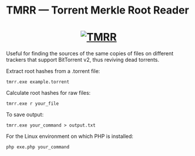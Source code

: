 # TMRR — Torrent Merkle Root Reader
<h1 align="center">
  <a href="#">
    <img src="https://i1.imageban.ru/out/2023/03/10/00f84ad9d8c318f631dba7be6c8fdecd.gif" alt="TMRR">
  </a>
</h1>

Useful for finding the sources of the same copies of files on different trackers that support BitTorrent v2, thus reviving dead torrents.

Extract root hashes from a .torrent file:
```
tmrr.exe example.torrent
```
Calculate root hashes for raw files:
```
tmrr.exe r your_file
```
To save output:
```
tmrr.exe your_command > output.txt
```

For the Linux environment on which PHP is installed:
```
php exe.php your_command
```
